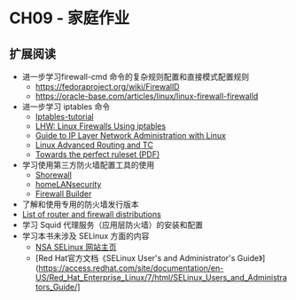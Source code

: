 # CH09 - 家庭作业

## 扩展阅读

* 进一步学习firewall-cmd 命令的复杂规则配置和直接模式配置规则
  * https://fedoraproject.org/wiki/FirewallD
  * https://oracle-base.com/articles/linux/linux-firewall-firewalld
* 进一步学习 iptables 命令
  * [Iptables-tutorial](http://www.frozentux.net/documents/iptables-tutorial/)
  * [LHW: Linux Firewalls Using iptables](www.linuxhomenetworking.com/wiki/index.php/Quick_HOWTO_:_Ch14_:_Linux_Firewalls_Using_iptables)
  * [Guide to IP Layer Network Administration with Linux](http://linux-ip.net/linux-ip/)
  * [Linux Advanced Routing and TC](http://www.lartc.org)
  * [Towards the perfect ruleset (PDF)](http://inai.de/documents/Perfect_Ruleset.pdf)
* 学习使用第三方防火墙配置工具的使用
  * [Shorewall](http://www.shorewall.net/)
  * [homeLANsecurity](http://homelansecurity.sf.net/)
  * [Firewall Builder](http://www.fwbuilder.org/)
* 了解和使用专用的防火墙发行版本
 * [List of router and firewall distributions](https://en.wikipedia.org/wiki/List_of_router_and_firewall_distributions)
* 学习 Squid 代理服务（应用层防火墙）的安装和配置
* 学习本书未涉及 SELinux 方面的内容
  * [NSA SELinux 网站主页](http://www.nsa.gov/selinux/)
  * [Red Hat官方文档《SELinux User's and Administrator's Guide》](https://access.redhat.com/site/documentation/en-US/Red_Hat_Enterprise_Linux/7/html/SELinux_Users_and_Administrators_Guide/]

